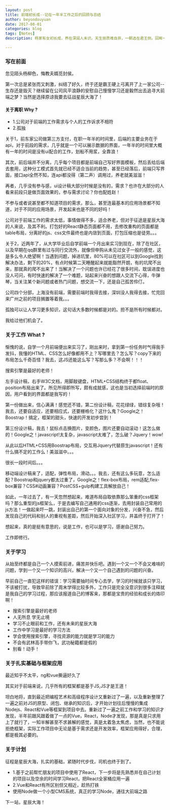 ```yaml
---
layout: post
title: 前端初长成--记在一年半工作之后的回顾与总结
author: beyondouyuan
date: 2017-08-01
categories: blog
tags: [Notes]
description: 杨家有女初长成，养在深闺人未识。天生丽质难自弃，一朝选在君王侧。回眸一笑百媚生，六宫粉黛无颜色。

---
```


### 写在前面 ###

忽见陌头杨柳色，悔教夫婿觅封侯。

第一次总是紧张而又刺激，纠结了好久，终于还是霸王硬上弓离开了上一家公司--生存还是毁灭？继续留在公司风平浪静的安慰自己慢慢学习还是毅然出去追寻大前端之梦？当然是选择原谅我要去征战星辰大海了！


#### 关于离职 Why ? ####

- 1.公司对于前端的工作需求与个人的工作诉求不相符
- 2.孤独


关于1，前东家公司做第三方支付，在职一年半的时间里，后端的主要业务在于api，对于前段的需求，几乎就是一个可以展示数据的界面，一年半的时间里大概有一年的时间是没有ui配合的工作，划船不用浆，全靠浪！

其次，前后端并不分离，几乎每个项目都是前端自己写好界面模板，然后丢给后端去套用，这种分工模式首先就已经不适合当前的趋势，甚至已经落后，前端只写界面，接口api全然不知，连api都没得（第二声）调用过，养老就美滋滋！

再者，几乎没有参与感，ui设计稿大部分时候是没有的，需求？也许在大部分的人看来前段只是做页面效果的，参与需求讨论？你也配姓赵！

不参与或者说甚至都不知道项目的需求，那么，甚至连最基本的应用场景都不知道，对于不同的应用场景，开发起来也是不同的好吗！

公司对于前端工作的需求太低，事情做得不多，适合养老，但对于征途是星辰大海的人来说，及其不利。打包好的React静态页面都不用，去修改重构的页面都是table布局，分离好的js、css文件最终也是内敛到页面，打包压缩也是徒劳。。。

关于2，近两年了，从大学毕业后自学前端一个月出来实习到现在，除了在社区，以及早期在qq群里有过与同行交流外，就像但申购从未见过女子一般的感觉，这是多么令人绝望啊！当遇到问题，掉进坑里，80%可以在社区可以到Google找到解决办法，剩下的20%，有点时候第二天睡醒起来就能豁然开朗，有的坑爬不出来，那就真的爬不出来了！当解决了一个问题也许已经花了很多时间，耽误进度也没人可问，有时快速的解决了一个难题，站起来兴奋的想跟人交流下心得，牛弹琴，当关注某个新问题或者热门问题，想交流一下，还是自己孤苦伶仃。


公司四个分部，上海没有前端，需要前端时我得去接，深圳没人我得去接，忙完回来广州之前的项目搁置等着我。。。

孤独可以让人学习更多知识，这句话大多数时候都是对的。担不是所有时候都对。

我给过他们机会了。

### 关于工作 What ?

惭愧的说，自学一个月前端便出来实习了，刚出来时，拿到第一份任务时气得我手发抖，我懂的HTML、CSS怎么好像都用不上？写哪里去？怎么写？copy下来的布局怎么千奇百怪？我去，这JS还能这么写？写那么多？不会啊！！！

搜索引擎是最好的老师！

左手设计稿，右手W3C文档，用脚敲键盘，HTML+CSS结构终于都float、position布局出来了。所见所得即所写，颇有成就感，这也是当初选择前端时的原因，用户看到的界面都是我写的！

第一份做出来，信心满满！感觉还不错，第二份设计稿，花花绿绿，错综复杂哦！我去，还要自适应，还要相应式，还要栅格化？这什么鬼？Google之！Boostrap！搞定，框架的甜头，快速的开发初步尝到！

第三份设计稿，我去！鼠标点击换图片，变颜色，图片还要自动滚动！这怎么做的！Google之！javascript!太复杂，javascript太难了，怎么破？Jquery！wow!

从此以后HTML+CSS用Boostrap布局，交互用Jquery代替原生javascript！还有什么搞不定的工作么！美滋滋中。。。

很长一段时间后。。。

移动端设计稿来了，适配，弹性布局，滑动。。。我去，还有这么多玩意，怎么适配？Boostrap和jquery都太过重了，Google之！flex-box布局，rem适配,flex-box兼容？CSS#动画兼容？PostCSS+gulp构建工具解放自己！

如此，一年过去了，有一天忽然想起来，难道布局自取依靠那么笨重的css框架吗？那么重型的js框架么，于是去编写自己通用的css逐渐，去用封装自己常用的js方法！一做起来吓一跳，封装出自己的第一个面向对象的分发，兴奋不急，然后发现自己的代码和别人的重视有差距，然后开始深入社区学习，井盖终于打开了！

想起来，真的是挺有意思的，说是工作，也可以是学习，感谢自己努力。


工作即修行。

### 关于学习

从始至终都是自己一个人摸索前进，痛苦并快乐吧。遇到一个又一个不会又难啃的问题，学到一个又一个知识的高兴，解决一个又一个自己遇到的问题的兴奋。


早前自己一直犯这样的错误：学习需要抽时间专心去学，学习的时候就该只学习，不该被打扰，导致早前除了周末学得比较多外，工作只是完全没意识到很多注释就是我自己的学习过程，那应该报道自己的博客来，那都是宝贵的经验和成长的烙印啊！

- 搜索引擎是最好的老师
- 人无所息 学无止境
- 学习不止眼前和工作，还有未来的星辰大海
- 工作中学习是最好的学习方法
- 学会使用搜索引擎，寻找资源的能力就是学习的能力
- 不会有武林高手带你飞，武功秘籍都是假的
- 别看！动手！

### 关于扎实基础与框架应用

最近知乎不太平，ng和vue撕逼好久了

其实对于前端来说，几乎所有的框架都是基于JS,JS才是王道！

坦白地将，直到最近把编程艺术和高级程序设计又重新过了一遍，以及重新整理了一遍之前对JS的原型、闭包、继承的知识后，才开始计划往后慢慢的集成Nodejs、React和Vue等框架到项目中去。重新过了一遍之前工作和学习的知识才发现，半年前跟风跟着做了一点的Vue，React，Node才发现，那是真是只求用上了就行了，一知半解甚至不求甚解的感觉，真是太着急太焦虑，当然，也不能说拒绝框架，实际工作项目中无论是基于需求还是开发效率，框架应用得好，合理，都是极其必要的。

### 关于计划

征程是星辰大海，扎实的基础，紧随时代步伐，司机也终于到了。

- 1.基于之前帮忙朋友的项目中使用了React，下一步将是先熟悉并在自己计划的项目以及空余的时间学习React，把React全家桶应用一遍
- 2.Vue和React有所区别但又相近，趁热打铁
- 使用Node做一个小型CMS系统，真正的学习Node，通往大前端之路


下一站，星辰大海！











































